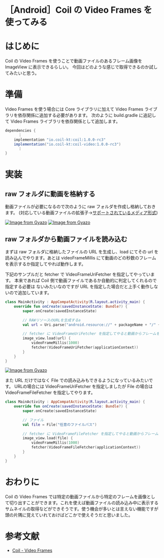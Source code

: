# ［Android］Coil の Video Frames を使ってみる

# はじめに

Coil の Video Frames を使うことで動画ファイルのあるフレーム画像を ImageView に表示できるらしい。
今回はどのような感じで取得できるのか試してみたいと思う。

# 準備

Video Frames を使う場合には Core ライブラリに加えて Video Frames ライブラリを依存関係に追加する必要があります。
次のように build.gradle に追記して Video Frames ライブラリを依存関係として追加します。

```groovy
dependencies {
      ︙
    implementation "io.coil-kt:coil:1.0.0-rc3"
    implementation("io.coil-kt:coil-video:1.0.0-rc3")
      ︙
}
```

# 実装

## raw フォルダに動画を格納する

動画ファイルが必要になるので次のように raw フォルダを作成し格納しておきます。
(対応している動画ファイルの拡張子→[サポートされているメディア形式](https://developer.android.com/guide/topics/media/media-formats#video-formats))

[![Image from Gyazo](https://i.gyazo.com/76f7e6451f96c64e42379fd0c02d90c4.png)](https://gyazo.com/76f7e6451f96c64e42379fd0c02d90c4)
[![Image from Gyazo](https://i.gyazo.com/5f8d6a50628a5de598358fc7f5329d4a.gif)](https://gyazo.com/5f8d6a50628a5de598358fc7f5329d4a)

## raw フォルダから動画ファイルを読み込む

まずは raw フォルダに格納したファイルの URL を生成し、load にてその url を読み込んでやります。あとは videoFrameMillis にて動画のどの秒数のフレームを表示するか指定してやれば動作します。

下記のサンプルだと fetcher で VideoFrameUriFetcher を指定してやっています。
本来であれば Coil 側で動画ファイルであるか自動的に判定してくれるので指定する必要は
ないみたいなのですが URL を指定した場合だと上手く動作しないので追加しています。

```kotlin
class MainActivity : AppCompatActivity(R.layout.activity_main) {
    override fun onCreate(savedInstanceState: Bundle?) {
        super.onCreate(savedInstanceState)
        
        // RAWリソースのURLを生成するa
        val url = Uri.parse("android.resource://" + packageName + "/" + R.raw.movie)
        
        // fetcher に VideoFrameUriFetcher を指定してやると動画からフレームを切り出してくれる
        image_view.load(url) {
            videoFrameMillis(1000)
            fetcher(VideoFrameUriFetcher(applicationContext))
        }
    }
}
```

[![Image from Gyazo](https://i.gyazo.com/387b2852c3ad8672a151fcbd107b30cc.png)](https://gyazo.com/387b2852c3ad8672a151fcbd107b30cc)

また URL だけではなく File での読み込みもできるようになっているみたいです。
URLの場合には VideoFrameUriFetcher を指定しましたが File の場合は VideoFrameFileFetcher を指定してやります。

```kotlin
class MainActivity : AppCompatActivity(R.layout.activity_main) {
    override fun onCreate(savedInstanceState: Bundle?) {
        super.onCreate(savedInstanceState)
        
        // ファイル
        val file = File("任意のファイルパス")
        
        // fetcher に VideoFrameFileFetcher を指定してやると動画からフレームを切り出してくれる
        image_view.load(file) {
            videoFrameMillis(1000)
            fetcher(VideoFrameFileFetcher(applicationContext))
        }
    }
}
```

# おわりに

Coil の Video Frames では特定の動画ファイルから特定のフレームを画像として切り出すことができます。これを使えば動画ファイルの読み込み中に表示するサムネイルの取得などができそうです。使う機会が多いとは言えない機能ですが頭の片隅に覚えていれておけばどこかで使えそうだと思いました。

# 参考文献

- [Coil - Video Frames](https://coil-kt.github.io/coil/videos/)